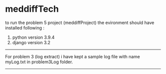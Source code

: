 # meddiffTech
to run the problem 5 project (meddiffProject) the evironment should have installed following :

1) python version 3.9.4
2) django version 3.2

*************************
For problem 3 (log extract) i have kept a sample log file with name myLog.txt in problem3Log folder.
*************************